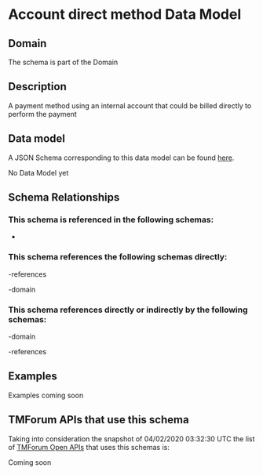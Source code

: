 # Account direct method Data Model

## Domain

The  schema is part of the  Domain

## Description

A payment method using an internal account that could be billed directly to perform the payment

## Data model

A JSON Schema corresponding to this data model can be found
[here](https://github.com/tmforum-rand/schemas/blob/candidates/EngagedParty/AccountDirectMethod.schema.json).

No Data Model yet

## Schema Relationships

### This schema is referenced in the following schemas:

-

### This schema references the following schemas directly:

-references

-domain

### This schema references directly or indirectly by the following schemas:

-domain

-references



## Examples

Examples coming soon

## TMForum APIs that use this schema

Taking into consideration the snapshot of 04/02/2020 03:32:30 UTC the list of [TMForum Open APIs](https://www.tmforum.org/open-apis/) that uses this schemas is:

Coming soon